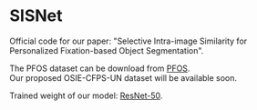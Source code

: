 # SISNet
Official code for our paper: "Selective Intra-image Similarity for Personalized Fixation-based Object Segmentation".

The PFOS dataset can be download from [PFOS](https://github.com/MathLee/OLBPNet4PFOS).  
Our proposed OSIE-CFPS-UN dataset will be available soon.

Trained weight of our model: [ResNet-50](https://drive.google.com/file/d/1Mak3wFK1IK_73ZDGs0XWa-JYszLY-6RQ/view?usp=sharing).

